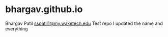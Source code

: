 # bhargav.github.io

Bhargav Patil
sspatil1@my.waketech.edu
Test repo
I updated the name and everything